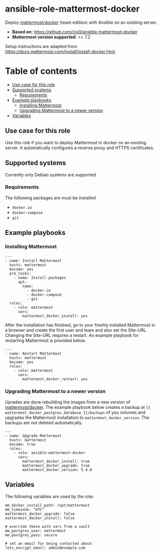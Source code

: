 # ansible-role-mattermost-docker 

Deploy [mattermost/docker](https://github.com/mattermost/docker) (team edition) with Ansible on an existing server.

- **Based on:** https://github.com/civ0/ansible-mattermost-docker
- **Mattermost version supported**: >= 7.2

Setup instructions are adapted from https://docs.mattermost.com/install/install-docker.html

# Table of contents

* [Use case for this role](#use-case-for-this-role)
* [Supported systems](#supported-systems)
	* [Requirements](#requirements)
* [Example playbooks](#example-playbooks)
	* [Installing Mattermost](#installing-mattermost)
	* [Upgrading Mattermost to a newer version](#upgrading-mattermost-to-a-newer-version)
* [Variables](#variables)

## Use case for this role
Use this role if you want to deploy Mattermost in docker on an existing server. It automatically configures a reverse proxy and HTTPS certificates.

## Supported systems
Currently only Debian systems are supported.

### Requirements
The following packages are must be installed
* `docker.io`
* `docker-compose`
* `git`

## Example playbooks
### Installing Mattermost
```
---
- name: Install Mattermost
  hosts: mattermost
  become: yes
  pre_tasks:
    - name: Install packages
      apt:
        name:
          - docker.io
          - docker-compose
          - git
  roles:
    - role: mattermost
      vars:
        mattermost_docker_install: yes
```

After the installation has finished, go to your freshly installed Mattermost in a browser and create the first user and team and also set the Site-URL. Changing the Site-URL requires a restart. An example playbook for restarting Mattermost is provided below.
```
---
- name: Restart Mattermost
  hosts: mattermost
  become: yes
  roles:
    - role: mattermost
      vars:
        mattermost_docker_restart: yes
```

### Upgrading Mattermost to a newer version
Uprades are done rebuilding the images from a new version of [mattermost/docker](https://github.com/mattermost/docker). The example playbook below creates a backup at `{{ mattermost_docker_postgres_database }}/backups` of you volumes and upgrades the Mattermost installation to `mattermost_docker_version`. The backups are not deleted automatically.
```
---
- name: Upgrade Mattermost
  hosts: mattermost
  become: true
  roles:
    - role: ansible-mattermost-docker
      vars:
        mattermost_docker_install: true
        mattermost_docker_upgrade: true
        mattermost_docker_version: 5.4.0
```

## Variables
The following variables are used by the role:
```
mm_docker_install_path: /opt/mattermost
mm_timezone: "UTC"
mattermost_docker_upgrade: false
mattermost_docker_install: false

# override these with vars from a vault
mm_postgres_user: mattermost
mm_postgres_pass: secure

# set an email for being contacted about
lets_encrypt_email: admin@example.com
```

